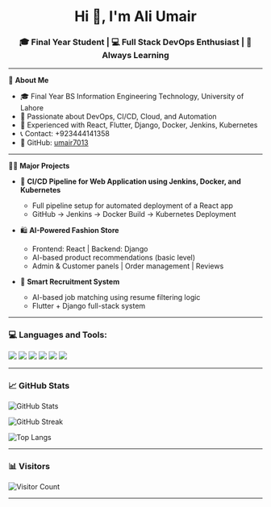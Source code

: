 <h1 align="center">Hi 👋, I'm Ali Umair</h1>
<h3 align="center">🎓 Final Year Student | 💻 Full Stack DevOps Enthusiast | 🚀 Always Learning</h3>

---

🌟 **About Me**

- 🎓 Final Year BS Information Engineering Technology, University of Lahore
- 🧠 Passionate about DevOps, CI/CD, Cloud, and Automation
- 📱 Experienced with React, Flutter, Django, Docker, Jenkins, Kubernetes
- 📞 Contact: +923444141358
- 🔗 GitHub: [umair7013](https://github.com/umair7013)


---

🧑‍💻 **Major Projects**

- 🚀 **CI/CD Pipeline for Web Application using Jenkins, Docker, and Kubernetes**
  - Full pipeline setup for automated deployment of a React app
  - GitHub → Jenkins → Docker Build → Kubernetes Deployment

- 🛍️ **AI-Powered Fashion Store**
  - Frontend: React | Backend: Django
  - AI-based product recommendations (basic level)
  - Admin & Customer panels | Order management | Reviews

- 💼 **Smart Recruitment System**
  - AI-based job matching using resume filtering logic
  - Flutter + Django full-stack system

---

### 💻 Languages and Tools:
<p align="left">
  <img src="https://img.shields.io/badge/Code-React-informational?style=flat&logo=react&logoColor=white" />
  <img src="https://img.shields.io/badge/Backend-Django-success?style=flat&logo=django&logoColor=white" />
  <img src="https://img.shields.io/badge/Mobile-Flutter-blue?style=flat&logo=flutter&logoColor=white" />
  <img src="https://img.shields.io/badge/DevOps-Docker-blue?style=flat&logo=docker&logoColor=white" />
  <img src="https://img.shields.io/badge/CI/CD-Jenkins-red?style=flat&logo=jenkins&logoColor=white" />
  <img src="https://img.shields.io/badge/Cloud-GitHub_Actions-orange?style=flat&logo=github-actions&logoColor=white" />
</p>

---

### 📈 GitHub Stats

![GitHub Stats](https://github-readme-stats.vercel.app/api?username=umair7013&show_icons=true&theme=github_dark)

![GitHub Streak](https://github-readme-streak-stats.herokuapp.com/?user=umair7013&theme=dark)

![Top Langs](https://github-readme-stats.vercel.app/api/top-langs/?username=umair7013&layout=compact&theme=github_dark)

---

### 📊 Visitors

![Visitor Count](https://komarev.com/ghpvc/?username=umair7013&color=blue)

---
